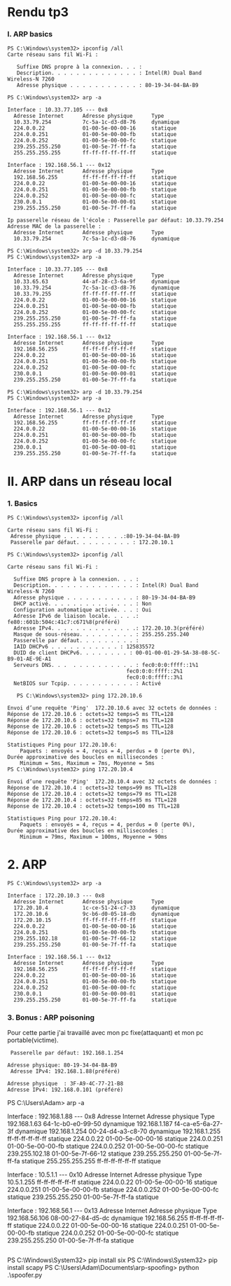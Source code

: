 # Rendu tp3
### I. ARP basics

```
PS C:\Windows\system32> ipconfig /all
Carte réseau sans fil Wi-Fi :

   Suffixe DNS propre à la connexion. . . :
   Description. . . . . . . . . . . . . . : Intel(R) Dual Band Wireless-N 7260
   Adresse physique . . . . . . . . . . . : 80-19-34-04-BA-B9
```
```
PS C:\Windows\system32> arp -a

Interface : 10.33.77.105 --- 0x8
  Adresse Internet      Adresse physique      Type
  10.33.79.254          7c-5a-1c-d3-d8-76     dynamique
  224.0.0.22            01-00-5e-00-00-16     statique
  224.0.0.251           01-00-5e-00-00-fb     statique
  224.0.0.252           01-00-5e-00-00-fc     statique
  239.255.255.250       01-00-5e-7f-ff-fa     statique
  255.255.255.255       ff-ff-ff-ff-ff-ff     statique

Interface : 192.168.56.1 --- 0x12
  Adresse Internet      Adresse physique      Type
  192.168.56.255        ff-ff-ff-ff-ff-ff     statique
  224.0.0.22            01-00-5e-00-00-16     statique
  224.0.0.251           01-00-5e-00-00-fb     statique
  224.0.0.252           01-00-5e-00-00-fc     statique
  230.0.0.1             01-00-5e-00-00-01     statique
  239.255.255.250       01-00-5e-7f-ff-fa     statique
```
```
Ip passerelle réseau de l'école : Passerelle par défaut: 10.33.79.254
Adresse MAC de la passerelle : 
  Adresse Internet      Adresse physique      Type
  10.33.79.254          7c-5a-1c-d3-d8-76     dynamique
```
```
PS C:\Windows\system32> arp -d 10.33.79.254
PS C:\Windows\system32> arp -a

Interface : 10.33.77.105 --- 0x8
  Adresse Internet      Adresse physique      Type
  10.33.65.63           44-af-28-c3-6a-9f     dynamique
  10.33.79.254          7c-5a-1c-d3-d8-76     dynamique
  10.33.79.255          ff-ff-ff-ff-ff-ff     statique
  224.0.0.22            01-00-5e-00-00-16     statique
  224.0.0.251           01-00-5e-00-00-fb     statique
  224.0.0.252           01-00-5e-00-00-fc     statique
  239.255.255.250       01-00-5e-7f-ff-fa     statique
  255.255.255.255       ff-ff-ff-ff-ff-ff     statique

Interface : 192.168.56.1 --- 0x12
  Adresse Internet      Adresse physique      Type
  192.168.56.255        ff-ff-ff-ff-ff-ff     statique
  224.0.0.22            01-00-5e-00-00-16     statique
  224.0.0.251           01-00-5e-00-00-fb     statique
  224.0.0.252           01-00-5e-00-00-fc     statique
  230.0.0.1             01-00-5e-00-00-01     statique
  239.255.255.250       01-00-5e-7f-ff-fa     statique
```
```
PS C:\Windows\system32> arp -d 10.33.79.254
PS C:\Windows\system32> arp -a

Interface : 192.168.56.1 --- 0x12
  Adresse Internet      Adresse physique      Type
  192.168.56.255        ff-ff-ff-ff-ff-ff     statique
  224.0.0.22            01-00-5e-00-00-16     statique
  224.0.0.251           01-00-5e-00-00-fb     statique
  224.0.0.252           01-00-5e-00-00-fc     statique
  230.0.0.1             01-00-5e-00-00-01     statique
  239.255.255.250       01-00-5e-7f-ff-fa     statique
```
# II. ARP dans un réseau local
### 1. Basics
```
PS C:\Windows\system32> ipconfig /all

Carte réseau sans fil Wi-Fi :
 Adresse physique . . . . . . . . . .:80-19-34-04-BA-B9
 Passerelle par défaut. . . . . . . . . : 172.20.10.1
 ```
 ```
 PS C:\Windows\system32> ipconfig /all

Carte réseau sans fil Wi-Fi :

   Suffixe DNS propre à la connexion. . . :
   Description. . . . . . . . . . . . . . : Intel(R) Dual Band Wireless-N 7260
   Adresse physique . . . . . . . . . . . : 80-19-34-04-BA-B9
   DHCP activé. . . . . . . . . . . . . . : Non
   Configuration automatique activée. . . : Oui
   Adresse IPv6 de liaison locale. . . . .: fe80::601b:504c:41c7:c671%8(préféré)
   Adresse IPv4. . . . . . . . . . . . . .: 172.20.10.3(préféré)
   Masque de sous-réseau. . . . . . . . . : 255.255.255.240
   Passerelle par défaut. . . . . . . . . :
   IAID DHCPv6 . . . . . . . . . . . : 125835572
   DUID de client DHCPv6. . . . . . . . : 00-01-00-01-29-5A-38-08-5C-B9-01-AE-9E-A1
   Serveurs DNS. . .  . . . . . . . . . . : fec0:0:0:ffff::1%1
                                       fec0:0:0:ffff::2%1
                                       fec0:0:0:ffff::3%1
   NetBIOS sur Tcpip. . . . . . . . . . . : Activé
```
```
   PS C:\Windows\system32> ping 172.20.10.6

Envoi d’une requête 'Ping'  172.20.10.6 avec 32 octets de données :
Réponse de 172.20.10.6 : octets=32 temps=5 ms TTL=128
Réponse de 172.20.10.6 : octets=32 temps=7 ms TTL=128
Réponse de 172.20.10.6 : octets=32 temps=5 ms TTL=128
Réponse de 172.20.10.6 : octets=32 temps=5 ms TTL=128

Statistiques Ping pour 172.20.10.6:
    Paquets : envoyés = 4, reçus = 4, perdus = 0 (perte 0%),
Durée approximative des boucles en millisecondes :
    Minimum = 5ms, Maximum = 7ms, Moyenne = 5ms
PS C:\Windows\system32> ping 172.20.10.4

Envoi d’une requête 'Ping'  172.20.10.4 avec 32 octets de données :
Réponse de 172.20.10.4 : octets=32 temps=99 ms TTL=128
Réponse de 172.20.10.4 : octets=32 temps=79 ms TTL=128
Réponse de 172.20.10.4 : octets=32 temps=85 ms TTL=128
Réponse de 172.20.10.4 : octets=32 temps=100 ms TTL=128

Statistiques Ping pour 172.20.10.4:
    Paquets : envoyés = 4, reçus = 4, perdus = 0 (perte 0%),
Durée approximative des boucles en millisecondes :
    Minimum = 79ms, Maximum = 100ms, Moyenne = 90ms
```
# 2. ARP
```
PS C:\Windows\system32> arp -a

Interface : 172.20.10.3 --- 0x8
  Adresse Internet      Adresse physique      Type
  172.20.10.4           1c-ce-51-24-c7-33     dynamique
  172.20.10.6           9c-b6-d0-05-18-db     dynamique
  172.20.10.15          ff-ff-ff-ff-ff-ff     statique
  224.0.0.22            01-00-5e-00-00-16     statique
  224.0.0.251           01-00-5e-00-00-fb     statique
  239.255.102.18        01-00-5e-7f-66-12     statique
  239.255.255.250       01-00-5e-7f-ff-fa     statique

Interface : 192.168.56.1 --- 0x12
  Adresse Internet      Adresse physique      Type
  192.168.56.255        ff-ff-ff-ff-ff-ff     statique
  224.0.0.22            01-00-5e-00-00-16     statique
  224.0.0.251           01-00-5e-00-00-fb     statique
  224.0.0.252           01-00-5e-00-00-fc     statique
  230.0.0.1             01-00-5e-00-00-01     statique
  239.255.255.250       01-00-5e-7f-ff-fa     statique
```
### 3. Bonus : ARP poisoning
Pour cette partie j'ai travaillé avec mon pc fixe(attaquant) et mon pc portable(victime).
```
 Passerelle par défaut: 192.168.1.254
```
```
Adresse physique: 80-19-34-04-BA-B9
 Adresse IPv4: 192.168.1.88(préféré)
```
```
Adresse physique  : 3F-A9-4C-77-21-B8
Adresse IPv4: 192.168.0.101 (préféré)
```
PS C:\Users\Adam> arp -a

Interface : 192.168.1.88 --- 0x8
  Adresse Internet      Adresse physique      Type
  192.168.1.63          64-1c-b0-e0-99-50     dynamique
  192.168.1.187         f4-ca-e5-6a-27-3f     dynamique
  192.168.1.254         00-24-d4-a3-c8-70     dynamique
  192.168.1.255         ff-ff-ff-ff-ff-ff     statique
  224.0.0.22            01-00-5e-00-00-16     statique
  224.0.0.251           01-00-5e-00-00-fb     statique
  224.0.0.252           01-00-5e-00-00-fc     statique
  239.255.102.18        01-00-5e-7f-66-12     statique
  239.255.255.250       01-00-5e-7f-ff-fa     statique
  255.255.255.255       ff-ff-ff-ff-ff-ff     statique

Interface : 10.5.1.1 --- 0x10
  Adresse Internet      Adresse physique      Type
  10.5.1.255            ff-ff-ff-ff-ff-ff     statique
  224.0.0.22            01-00-5e-00-00-16     statique
  224.0.0.251           01-00-5e-00-00-fb     statique
  224.0.0.252           01-00-5e-00-00-fc     statique
  239.255.255.250       01-00-5e-7f-ff-fa     statique

Interface : 192.168.56.1 --- 0x13
  Adresse Internet      Adresse physique      Type
  192.168.56.106        08-00-27-84-d5-dc     dynamique
  192.168.56.255        ff-ff-ff-ff-ff-ff     statique
  224.0.0.22            01-00-5e-00-00-16     statique
  224.0.0.251           01-00-5e-00-00-fb     statique
  224.0.0.252           01-00-5e-00-00-fc     statique
  239.255.255.250       01-00-5e-7f-ff-fa     statique
```
```
PS C:\Windows\System32> pip install six
PS C:\Windows\System32> pip install scapy
PS C:\Users\Adam\Documents\arp-spoofing> python .\spoofer.py
```
```
